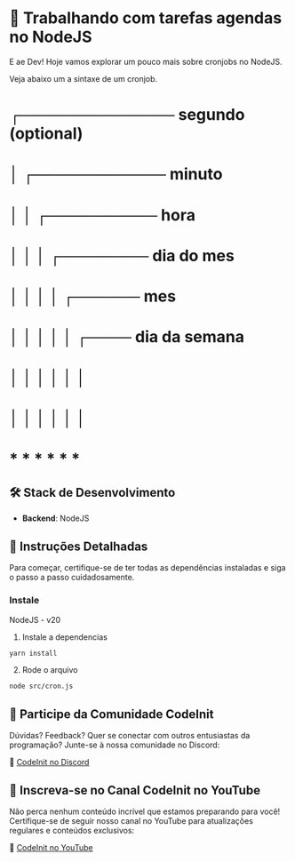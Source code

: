 # 🚀 **Trabalhando com tarefas agendas no NodeJS**

E ae Dev! Hoje vamos explorar um pouco mais sobre cronjobs no NodeJS.

Veja abaixo um a sintaxe de um cronjob.

 # ┌────────────── segundo (optional)
 # │ ┌──────────── minuto
 # │ │ ┌────────── hora
 # │ │ │ ┌──────── dia do mes
 # │ │ │ │ ┌────── mes
 # │ │ │ │ │ ┌──── dia da semana
 # │ │ │ │ │ │
 # │ │ │ │ │ │
 # * * * * * *

## 🛠 **Stack de Desenvolvimento**

- **Backend**: NodeJS

## 📖 **Instruções Detalhadas**

Para começar, certifique-se de ter todas as dependências instaladas e siga o passo a passo cuidadosamente.

### Instale

NodeJS - v20

1. Instale a dependencias
```sh
yarn install
```

2. Rode o arquivo
```sh
node src/cron.js
```

## 🤝 **Participe da Comunidade CodeInit**

Dúvidas? Feedback? Quer se conectar com outros entusiastas da programação? Junte-se à nossa comunidade no Discord:

🔗 [CodeInit no Discord](https://discord.gg/Qqs6J9zu)

## 🎥 **Inscreva-se no Canal CodeInit no YouTube**

Não perca nenhum conteúdo incrível que estamos preparando para você! Certifique-se de seguir nosso canal no YouTube para atualizações regulares e conteúdos exclusivos:

🔗 [CodeInit no YouTube](https://www.youtube.com/@CodeInitDev)